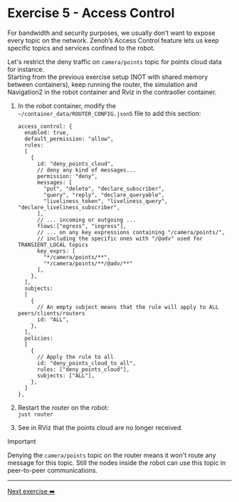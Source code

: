 # Exercise 5 - Access Control

For bandwidth and security purposes, we usually don’t want to expose every topic on the network. Zenoh’s Access Control feature lets us keep specific topics and services confined to the robot.

Let's restrict the deny traffic on `camera/points` topic for points cloud data for instance.  
Starting from the previous exercise setup (NOT with shared memory between containers), keep running the router, the simulation and Navigation2 in the robot container and Rviz in the contraoller container.

1. In the robot container, modify the `~/container_data/ROUTER_CONFIG.json5` file to add this section:  

   ```json5
   access_control: {
     enabled: true,
     default_permission: "allow",
     rules:
     [
       {
         id: "deny_points_cloud",
         // deny any kind of messages...
         permission: "deny",
         messages: [
           "put", "delete", "declare_subscriber",
           "query", "reply", "declare_queryable",
           "liveliness_token", "liveliness_query", "declare_liveliness_subscriber",
         ],
         // ... incoming or outgoing ...
         flows:["egress", "ingress"],
         // ... on any key expressions containing "/camera/points/",
         // including the specific ones with "/@adv" used for TRANSIENT_LOCAL topics
         key_exprs: [
           "*/camera/points/**",
           "*/camera/points/**/@adv/**"
         ],
       },
     ],
     subjects:
     [
       {
         // An empty subject means that the rule will apply to ALL peers/clients/routers
         id: "ALL",
       },
     ],
     policies:
     [
       {
         // Apply the rule to all
         id: "deny_points_cloud_to_all",
         rules: ["deny_points_cloud"],
         subjects: ["ALL"],
       },
     ]
   },
   ```

2. Restart the router on the robot:  
`just router`

3. See in RViz that the points cloud are no longer received.

> [!IMPORTANT]
>
> Denying the `camera/points` topic on the router means it won't route any message for this topic. Still the nodes inside the robot can use this topic in peer-to-peer communications.

---
[Next exercise ➡️](ex-6.md)
